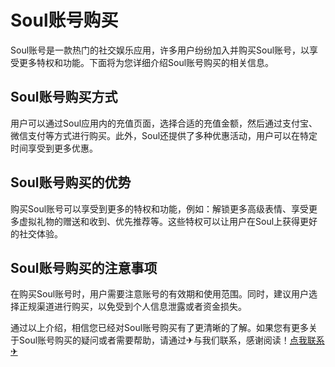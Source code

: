 # Soul账号购买

Soul账号是一款热门的社交娱乐应用，许多用户纷纷加入并购买Soul账号，以享受更多特权和功能。下面将为您详细介绍Soul账号购买的相关信息。

## Soul账号购买方式

用户可以通过Soul应用内的充值页面，选择合适的充值金额，然后通过支付宝、微信支付等方式进行购买。此外，Soul还提供了多种优惠活动，用户可以在特定时间享受到更多优惠。

## Soul账号购买的优势

购买Soul账号可以享受到更多的特权和功能，例如：解锁更多高级表情、享受更多虚拟礼物的赠送和收到、优先推荐等。这些特权可以让用户在Soul上获得更好的社交体验。

## Soul账号购买的注意事项

在购买Soul账号时，用户需要注意账号的有效期和使用范围。同时，建议用户选择正规渠道进行购买，以免受到个人信息泄露或者资金损失。

通过以上介绍，相信您已经对Soul账号购买有了更清晰的了解。如果您有更多关于Soul账号购买的疑问或者需要帮助，请通过✈与我们联系，感谢阅读！[点我联系✈](https://m.G208.com)